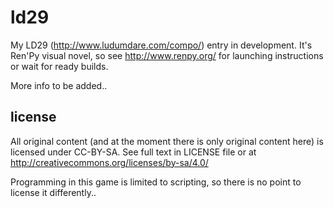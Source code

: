 ld29
====

My LD29 (http://www.ludumdare.com/compo/) entry in development. It's Ren'Py
visual novel, so see http://www.renpy.org/ for launching instructions or wait
for ready builds.

More info to be added..

license
-------

All original content (and at the moment there is only original content here) is
licensed under CC-BY-SA. See full text in LICENSE file or at
http://creativecommons.org/licenses/by-sa/4.0/

Programming in this game is limited to scripting, so there is no point to
license it differently..
